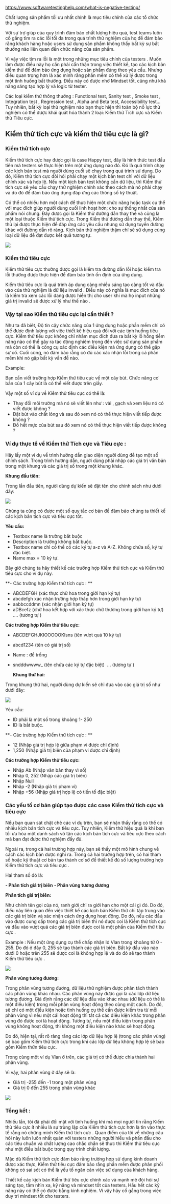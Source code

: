 https://www.softwaretestinghelp.com/what-is-negative-testing/

Chất lượng sản phẩm tối ưu nhất chính là mục tiêu chính của các tổ chức thử nghiệm.

Với sự trợ giúp của quy trình đảm bảo chất lượng hiệu quả, test teams luôn cố gắng tìm ra các lỗi tối đa trong quá trình thử nghiệm của họ để đảm bảo rằng khách hàng hoặc users sử dụng sản phẩm không thấy bất kỳ sự bất thường nào liên quan đến chức năng của sản phẩm. 

Vì vậy việc tìm ra lỗi là một trong những mục tiêu chính của testers . Muốn làm được điều này họ cần phải cẩn thận trong việc thiết kế, tạo các kịch bản kiểm thử để đảm bảo ứng dụng hoặc sản phẩm đúng theo yêu cầu. Nhưng điều quan trọng hơn là xác minh rằng phần mềm có thể xử lý được trong một tình huống bất thường. Điều này có được nhờ Mindset tốt, cũng như khả năng sáng tạo hợp lý và logic từ tester. 

Các loại  kiểm thử  thông thường : Functional test, Sanity test , Smoke test , Integration test , Regression test , Alpha and Beta test, Accessibility test...  Tuy nhiên, bất kỳ loại thử nghiệm nào bạn thực hiện thì toàn bộ nỗ lực thử nghiệm có thể được khái quát hóa thành 2 loại: Kiểm thử Tích cực và Kiểm thử Tiêu cực. 

## Kiểm thử tích cực và kiểm thử tiêu cực là gì?

### Kiểm thử tích cực

Kiểm thử  tích cực hay được gọi là case Happy test, đây là hình thức test đầu tiên mà testers sẽ thực hiện trên một ứng dụng nào đó.  Đó là quá trình chạy các kịch bản test mà người dùng cuối sẽ chạy trong quá trình sử dụng.  Do đó, Kiểm thử  tích cực  đòi hỏi phải chạy một kịch bản test chỉ với dữ liệu chính xác và hợp lệ. Nếu một kịch bản test không cần dữ liệu, thì Kiểm thử  tích cực sẽ yêu cầu chạy thử nghiệm chính xác theo cách mà nó phải chạy và do đó để đảm bảo ứng dụng đáp ứng các thông số kỹ thuật.

Có thể có nhiều hơn một cách để thực hiện một chức năng hoặc task cụ thể với mục đích giúp người dùng cuối linh hoạt hơn;  cho sự thống nhất của sản phẩm nói chung. Đây được gọi là Kiểm thử đường dẫn thay thế và cũng là một loại thuộc Kiểm thử  tích cực.  Trong Kiểm thử đường dẫn thay thế, Kiểm thử lại được thực hiện để đáp ứng các yêu cầu nhưng sử dụng tuyến đường khác với đường dẫn rõ ràng. Kịch bản thử nghiệm thậm chí sẽ sử dụng cùng loại dữ liệu để đạt được kết quả tương tự.

![](https://images.viblo.asia/e887c172-7973-41c7-9aaa-98a52f40bcbb.jpg)

### Kiểm thử tiêu cực 

Kiểm thử tiêu cực thường được gọi là kiểm tra đường dẫn lỗi hoặc kiểm tra lỗi thường được thực hiện để đảm bảo tính ổn định của ứng dụng.

Kiểm thử tiêu cực là quá trình áp dụng càng nhiều sáng tạo càng tốt và đầu vào của thử nghiệm là dữ liệu invalid . Điều này có nghĩa là mục đích của nó là kiểm tra xem các lỗi đang được hiển thị cho user khi mà họ input những giá trị invalid sẽ được xử lý như thế nào .

### Vậy tại sao Kiểm thử tiêu cực lại cần thiết ? 

Như ta đã biêt, Độ tin cậy chức năng của 1 ứng dụng hoặc phần mềm chỉ có thể được định lượng với việc thiết kế hiệu quả đối với các tình huống tiêu cực. Kiểm thử tiêu cực không chỉ nhằm mục đích đưa ra bất kỳ lỗ hổng tiềm năng nào có thể gây ra tác động nghiêm trọng đến việc sử dụng sản phẩm mà còn có thể là công cụ xác định các điều kiện mà ứng dụng có thể gặp sự cố. Cuối cùng, nó đảm bảo rằng có đủ các xác nhận lỗi trong cả phần mềm khi nó gặp bất kỳ vấn đề nào. 

Example: 

Bạn cần viết trường hợp Kiểm thử tiêu cực về một cây bút. Chức năng cơ bản của 1 cây bút là có thể viết được trên giấy.

Vậy một số ví dụ về Kiểm thử tiêu cực có thể là:

- Thay đổi môi trường mà nó sẽ viết lên như : vải , gạch và xem liệu nó có viết được không ? 
- Đặt bút vào chất lỏng và sau đó xem nó có thể thực hiện viết tiếp được không ? 
- Đổ hết mực của bút sau đó xem nó có thể thực hiện viết tiếp được không ?

### Ví dụ thực tế về Kiểm thử Tích cực và Tiêu cực : 

Hãy lấy một ví dụ về trình hướng dẫn giao diện người dùng để tạo một số chính sách. Trong trình hướng dẫn, người dùng phải nhập các giá trị văn bản trong một khung và các giá trị số trong một khung khác.

**Khung đầu tiên:**

Trong lần đầu tiên, người dùng dự kiến sẽ đặt tên cho chính sách như dưới đây:

![](https://images.viblo.asia/8d101e8d-b7d1-47d1-b8a9-e6c41eafc5aa.jpg)

Chúng ta cũng có được một số quy tắc cơ bản để đảm bảo chúng ta thiết kế các kịch bản tích cực và tiêu cực tốt.

**Yêu cầu:**

- Textbox name là trường bắt buộc
- Description là trường không bắt buộc.
- Textbox name chỉ có thể có các ký tự a-z và A-Z.  Không chứa số,  ký tự đặc biệt.
- Name max = 10 ký tự.

Bây giờ chúng ta hãy thiết kế các trường hợp Kiểm thử tích cực và Kiểm thử tiêu cực cho ví dụ này.

**- Các trường hợp Kiểm thử  tích cực : **

- ABCDEFGH (xác thực chữ hoa trong giới hạn ký tự)
- abcdefgh xác nhận trường hợp thấp hơn trong giới hạn ký tự)
- aabbccddmn (xác nhận giới hạn ký tự)
- aDBcefz (chữ hoa kết hợp với xác thực chữ thường trong giới hạn ký tự)
.... (tương tự )


**Các trường hợp Kiểm thử tiêu cực:** 

- ABCDEFGHJKIOOOOOKIsns (tên vượt quá 10 ký tự)
- abcd1234 (tên có giá trị số)
- Name : để trống 
- sndddwwww_ (tên chứa các ký tự đặc biệt)
 ... (tương tự )
  
  **Khung thứ hai:**

Trong khung thứ hai, người dùng dự kiến sẽ chỉ đưa vào các giá trị số như dưới đây:

![](https://images.viblo.asia/07a43154-a6a2-4f13-9d01-9cb56fc42726.jpg)

Yêu cầu:

- ID phải là một số trong khoảng 1- 250
- ID là bắt buộc.

**- Các trường hợp Kiểm thử  tích cực : **

- 12 (Nhập giá trị hợp lệ giữa phạm vi được chỉ định)
- 1,250 (Nhập giá trị biên của phạm vi được chỉ định)

**Các trường hợp Kiểm thử tiêu cực:** 

- Nhập Ab (Nhập văn bản thay vì số)
- Nhập 0, 252 (Nhập các giá trị biên)
- Nhập Null 
- Nhập -2 (Nhập giá trị phạm vi)
- Nhập +56 (Nhập giá trị hợp lệ có tiền tố đặc biệt)


### Các yếu tố cơ bản giúp tạo được các case Kiểm thử tích cực và tiêu cực

Nếu bạn quan sát chặt chẽ các ví dụ trên, bạn sẽ nhận thấy rằng có thể có nhiều kịch bản tích cực và tiêu cực. Tuy nhiên, Kiểm thử hiệu quả là khi bạn tối ưu hóa một danh sách vô tận các kịch bản tích cực và tiêu cực theo cách mà bạn đạt được thử nghiệm đầy đủ.

Ngoài ra, trong cả hai trường hợp này, bạn sẽ thấy một mô hình chung về cách các kịch bản được nghĩ ra. Trong cả hai trường hợp trên, có hai tham số hoặc kỹ thuật cơ bản tạo thành cơ sở để thiết kế đủ số lượng trường hợp Kiểm thử tích cực và tiêu cực . 

Hai tham số đó  là:

**- Phân tích giá trị biên**
**- Phân vùng tương đương**

**Phân tích giá trị biên:**

Như chính tên gọi của nó, ranh giới chỉ ra giới hạn cho một cái gì đó. Do đó, điều này liên quan đến việc thiết kế các kịch bản Kiểm thử chỉ tập trung vào các giá trị biên và xác nhận cách ứng dụng hoạt động. Do đó, nếu các đầu vào được cung cấp trong các giá trị biên thì nó được coi là Kiểm thử tích cực  và đầu vào vượt quá các giá trị biên được coi là một phần của Kiểm thử tiêu cực .

Example :  Nếu một ứng dụng cụ thể chấp nhận Id Vlan trong khoảng từ 0 - 255. Do đó ở đây 0, 255 sẽ tạo thành các giá trị biên. Bất kỳ đầu vào nào dưới 0 hoặc trên 255 sẽ được coi là không hợp lệ và do đó sẽ tạo thành Kiểm thử tiêu cực . 

![](https://images.viblo.asia/61d8d371-56e4-4a9b-adec-0a8dba33ed61.jpg)

**Phân vùng tương đương:**

Trong phân vùng tương đương, dữ liệu thử nghiệm được phân tách thành các phân vùng khác nhau. Các phân vùng này được gọi là các lớp dữ liệu tương đương. Giả định rằng các dữ liệu đầu vào khác nhau (dữ liệu có thể là một điều kiện) trong mỗi phân vùng hoạt động theo cùng một cách. Do đó, sẽ chỉ có một điều kiện hoặc tình huống cụ thể cần được kiểm tra từ mỗi phân vùng vì nếu một cái hoạt động thì tất cả các điều kiện khác trong phân vùng đó được coi là hoạt động. Tương tự, nếu một điều kiện trong phân vùng không hoạt động, thì không một điều kiện nào khác sẽ hoạt động.

Do đó, hiện tại, rất rõ ràng rằng các lớp dữ liệu hợp lệ (trong các phân vùng) sẽ bao gồm Kiểm thử tích cực trong khi các lớp dữ liệu không hợp lệ sẽ bao gồm Kiểm thửn tiêu cực. 

Trong cùng một ví dụ Vlan ở trên, các giá trị có thể được chia thành hai phân vùng.

Vì vậy, hai phân vùng ở đây sẽ là:

- Giá trị -255 đến -1 trong một phân vùng
- Giá trị 0 đến 255 trong phân vùng khác

![](https://images.viblo.asia/af303cd5-4489-4b9a-919c-42ad2ea56cb5.jpg)

### Tổng kết : 

Nhiều lần, tôi đã phải đối mặt với tình huống khi mà  mọi người tin rằng Kiểm thử tiêu cực  ít nhiều là sự trùng lặp của Kiểm thử tích cực hơn là tin vào thực tế rằng nó chứng minh Kiểm thử tích cực . Quan điểm của tôi về những câu hỏi này luôn luôn nhất quán với testers những người hiểu và phấn đấu cho các tiêu chuẩn và chất lượng cao chắc chắn sẽ thực thi Kiểm thử  tiêu cực như một điều bắt buộc trong quy trình chất lượng.

Mặc dù Kiểm thử  tích cực đảm bảo rằng trường hợp sử dụng kinh doanh được xác thực, Kiểm thử  tiêu cực đảm bảo rằng phần mềm được phân phối không có sai sót có thể là yếu tố ngăn cản việc sử dụng của khách hàng.

Thiết kế các kịch bản Kiểm thử  tiêu cực chính xác và mạnh mẽ đòi hỏi sự sáng tạo, tầm nhìn xa, kỹ năng và mindset tốt của testers.  Hầu hết các kỹ năng này có thể có được bằng kinh nghiệm. Vì vậy hãy cố gắng trong việc duy trì mindset tốt cho testers.